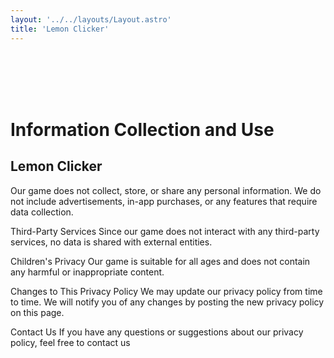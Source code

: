 ```yaml
---
layout: '../../layouts/Layout.astro'
title: 'Lemon Clicker'
---
```


<br>

<br>

<br>

<br>

# Information Collection and Use

## Lemon Clicker

Our game does not collect, store, or share any personal information. We do not include advertisements, in-app purchases, or any features that require data collection.

Third-Party Services
Since our game does not interact with any third-party services, no data is shared with external entities.

Children's Privacy
Our game is suitable for all ages and does not contain any harmful or inappropriate content.

Changes to This Privacy Policy
We may update our privacy policy from time to time. We will notify you of any changes by posting the new privacy policy on this page.

Contact Us
If you have any questions or suggestions about our privacy policy, feel free to contact us
